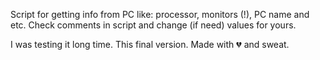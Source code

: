 Script for getting info from PC like: processor, monitors (!), PC name and etc.
Check comments in script and change (if need) values for yours.

I was testing it long time. This final version.
Made with 💔 and sweat.
